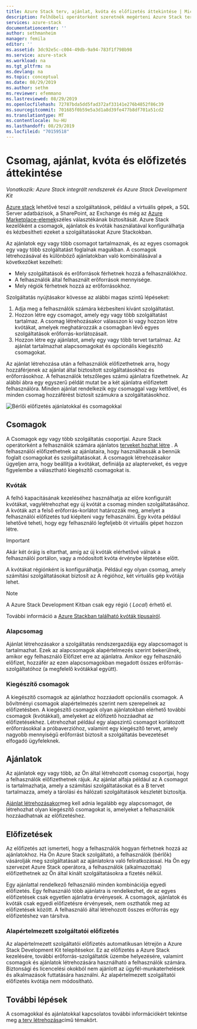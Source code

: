 ```yaml
---
title: Azure Stack terv, ajánlat, kvóta és előfizetés áttekintése | Microsoft Docs
description: Felhőbeli operátorként szeretnék megérteni Azure Stack terveket, ajánlatokat, kvótákat és előfizetéseket.
services: azure-stack
documentationcenter: ''
author: sethmanheim
manager: femila
editor: ''
ms.assetid: 3dc92e5c-c004-49db-9a94-783f1f798b98
ms.service: azure-stack
ms.workload: na
ms.tgt_pltfrm: na
ms.devlang: na
ms.topic: conceptual
ms.date: 08/29/2019
ms.author: sethm
ms.reviewer: efemmano
ms.lastreviewed: 08/29/2019
ms.openlocfilehash: 72787bda5dd5fad372af33141e276b4852f86c39
ms.sourcegitcommit: 701685f0b59e5a3d1a8d39fe477b8df701a51cd2
ms.translationtype: MT
ms.contentlocale: hu-HU
ms.lasthandoff: 08/29/2019
ms.locfileid: "70159518"
---
```

# <a name="plan-offer-quota-and-subscription-overview"></a>Csomag, ajánlat, kvóta és előfizetés áttekintése

*Vonatkozik: Azure Stack integrált rendszerek és Azure Stack Development Kit*

[Azure stack](azure-stack-overview.md) lehetővé teszi a szolgáltatások, például a virtuális gépek, a SQL Server adatbázisok, a SharePoint, az Exchange és még az [Azure Marketplace-elemek](azure-stack-marketplace-azure-items.md)széles választékának biztosítását. Azure Stack kezelőként a csomagok, ajánlatok és kvóták használatával konfigurálhatja és kézbesítheti ezeket a szolgáltatásokat Azure Stackokban.

Az ajánlatok egy vagy több csomagot tartalmaznak, és az egyes csomagok egy vagy több szolgáltatást foglalnak magukban. A csomagok létrehozásával és különböző ajánlatokban való kombinálásával a következőket kezelheti:

- Mely szolgáltatások és erőforrások férhetnek hozzá a felhasználókhoz.
- A felhasználók által felhasznált erőforrások mennyisége.
- Mely régiók férhetnek hozzá az erőforrásokhoz.

Szolgáltatás nyújtásakor kövesse az alábbi magas szintű lépéseket:

1. Adja meg a felhasználók számára kézbesíteni kívánt szolgáltatást.
2. Hozzon létre egy csomagot, amely egy vagy több szolgáltatást tartalmaz. A csomag létrehozásakor válasszon ki vagy hozzon létre kvótákat, amelyek meghatározzák a csomagban lévő egyes szolgáltatások erőforrás-korlátozásait.
3. Hozzon létre egy ajánlatot, amely egy vagy több tervet tartalmaz. Az ajánlat tartalmazhat alapcsomagokat és opcionális kiegészítő csomagokat.

Az ajánlat létrehozása után a felhasználók előfizethetnek arra, hogy hozzáférjenek az ajánlat által biztosított szolgáltatásokhoz és erőforrásokhoz. A felhasználók tetszőleges számú ajánlatra fizethetnek. Az alábbi ábra egy egyszerű példát mutat be a két ajánlatra előfizetett felhasználóra. Minden ajánlat rendelkezik egy csomaggal vagy kettővel, és minden csomag hozzáférést biztosít számukra a szolgáltatásokhoz.

![Bérlői előfizetés ajánlatokkal és csomagokkal](media/azure-stack-key-features/image4.png)

## <a name="plans"></a>Csomagok

A Csomagok egy vagy több szolgáltatás csoportjai. Azure Stack operátorként a felhasználók számára ajánlatos [terveket hozhat létre](azure-stack-create-plan.md) . A felhasználói előfizethetnek az ajánlataira, hogy használhassák a bennük foglalt csomagokat és szolgáltatásokat. A csomagok létrehozásakor ügyeljen arra, hogy beállítja a kvótákat, definiálja az alapterveket, és vegye figyelembe a választható kiegészítő csomagokat is.

### <a name="quotas"></a>Kvóták

A felhő kapacitásának kezeléséhez használhatja az előre konfigurált kvótákat, vagylétrehozhat egy új kvótát a csomag minden szolgáltatásához. A kvóták azt a felső erőforrás-korlátot határozzák meg, amelyet a felhasználói előfizetés tud kiépíteni vagy felhasználni. Egy kvóta például lehetővé teheti, hogy egy felhasználó legfeljebb öt virtuális gépet hozzon létre.

> [!IMPORTANT]
> Akár két óráig is eltarthat, amíg az új kvóták elérhetővé válnak a felhasználói portálon, vagy a módosított kvóta érvénybe léptetése előtt.

A kvótákat régiónként is konfigurálhatja. Például egy olyan csomag, amely számítási szolgáltatásokat biztosít az A régióhoz, két virtuális gép kvótája lehet.

>[!NOTE]
>A Azure Stack Development Kitban csak egy régió ( *Local*) érhető el.

További információ a [Azure Stackban található kvóták típusairól](azure-stack-quota-types.md).

### <a name="base-plan"></a>Alapcsomag

Ajánlat létrehozásakor a szolgáltatás rendszergazdája egy alapcsomagot is tartalmazhat. Ezek az alapcsomagok alapértelmezés szerint bekerülnek, amikor egy felhasználó Előfizet erre az ajánlatra. Amikor egy felhasználó előfizet, hozzáfér az ezen alapcsomagokban megadott összes erőforrás-szolgáltatóhoz (a megfelelő kvótákkal együtt).

### <a name="add-on-plans"></a>Kiegészítő csomagok

A kiegészítő csomagok az ajánlathoz hozzáadott opcionális csomagok. A bővítményi csomagok alapértelmezés szerint nem szerepelnek az előfizetésben. A kiegészítő csomagok olyan ajánlatokban elérhető további csomagok (kvótákkal), amelyeket az előfizető hozzáadhat az előfizetésekhez. Létrehozhat például egy alapszintű csomagot korlátozott erőforrásokkal a próbaverzióhoz, valamint egy kiegészítő tervet, amely nagyobb mennyiségű erőforrást biztosít a szolgáltatás bevezetését elfogadó ügyfeleknek.

## <a name="offers"></a>Ajánlatok

Az ajánlatok egy vagy több, az Ön által létrehozott csomag csoportjai, hogy a felhasználók előfizethetnek rájuk. Az ajánlat alfaja például az A csomagot is tartalmazhatja, amely a számítási szolgáltatásokat és a B tervet tartalmazza, amely a tárolási és hálózati szolgáltatások készletét biztosítja.

[Ajánlat létrehozásakor](azure-stack-create-offer.md)meg kell adnia legalább egy alapcsomagot, de létrehozhat olyan kiegészítő csomagokat is, amelyeket a felhasználók hozzáadhatnak az előfizetéshez.

## <a name="subscriptions"></a>Előfizetések

Az előfizetés azt ismerteti, hogy a felhasználók hogyan férhetnek hozzá az ajánlatokhoz. Ha Ön Azure Stack szolgáltató, a felhasználók (bérlők) vásárolják meg szolgáltatásait az ajánlatokra való feliratkozással. Ha Ön egy szervezet Azure Stack operátora, a felhasználók (alkalmazottak) előfizethetnek az Ön által kínált szolgáltatásokra a fizetés nélkül.

Egy ajánlattal rendelkező felhasználó minden kombinációja egyedi előfizetés. Egy felhasználó több ajánlatra is rendelkezhet, de az egyes előfizetések csak egyetlen ajánlatra érvényesek. A csomagok, ajánlatok és kvóták csak egyedi előfizetésre érvényesek, nem oszthatók meg az előfizetések között. A felhasználó által létrehozott összes erőforrás egy előfizetéshez van társítva.

### <a name="default-provider-subscription"></a>Alapértelmezett szolgáltatói előfizetés

Az alapértelmezett szolgáltatói előfizetés automatikusan létrejön a Azure Stack Development Kit telepítésekor. Ez az előfizetés a Azure Stack kezelésére, további erőforrás-szolgáltatók üzembe helyezésére, valamint csomagok és ajánlatok létrehozására használható a felhasználók számára. Biztonsági és licencelési okokból nem ajánlott az ügyfél-munkaterhelések és alkalmazások futtatására használni. Az alapértelmezett szolgáltatói előfizetés kvótája nem módosítható.

## <a name="next-steps"></a>További lépések

A csomagokkal és ajánlatokkal kapcsolatos további információkért tekintse meg [a terv létrehozása](azure-stack-create-plan.md)című témakört.
